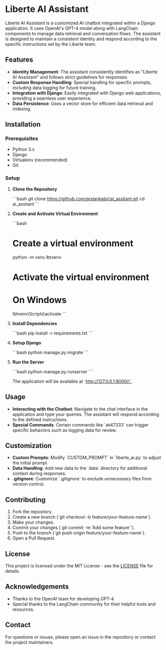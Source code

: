 # Liberte AI Assistant

Liberte AI Assistant is a customized AI chatbot integrated within a Django application. It uses OpenAI's GPT-4 model along with LangChain components to manage data retrieval and conversation flows. The assistant is designed to maintain a consistent identity and respond according to the specific instructions set by the Liberte team.

## Features

- **Identity Management**: The assistant consistently identifies as "Liberte AI Assistant" and follows strict guidelines for responses.
- **Custom Response Handling**: Special handling for specific prompts, including data logging for future training.
- **Integration with Django**: Easily integrated with Django web applications, providing a seamless user experience.
- **Data Persistence**: Uses a vector store for efficient data retrieval and indexing.

## Installation

### Prerequisites

- Python 3.x
- Django
- Virtualenv (recommended)
- Git

### Setup

1. **Clone the Repository**

   \`\`\`bash
   git clone https://github.com/arslankabir/ai_assitant.git
   cd ai_assitant
   \`\`\`

2. **Create and Activate Virtual Environment**

   \`\`\`bash
   # Create a virtual environment
   python -m venv lbtvenv

   # Activate the virtual environment
   # On Windows
   lbtvenv\Scripts\activate
   \`\`\`

3. **Install Dependencies**

   \`\`\`bash
   pip install -r requirements.txt
   \`\`\`

4. **Setup Django**

   \`\`\`bash
   python manage.py migrate
   \`\`\`

5. **Run the Server**

   \`\`\`bash
   python manage.py runserver
   \`\`\`

   The application will be available at \`http://127.0.0.1:8000/\`.

## Usage

- **Interacting with the Chatbot**: Navigate to the chat interface in the application and type your queries. The assistant will respond according to the defined instructions.
- **Special Commands**: Certain commands like \`ak47333\` can trigger specific behaviors such as logging data for review.

## Customization

- **Custom Prompts**: Modify \`CUSTOM_PROMPT\` in \`liberte_ai.py\` to adjust the initial prompt.
- **Data Handling**: Add new data to the \`data\` directory for additional context during responses.
- **.gitignore**: Customize \`.gitignore\` to exclude unnecessary files from version control.

## Contributing

1. Fork the repository.
2. Create a new branch (\`git checkout -b feature/your-feature-name\`).
3. Make your changes.
4. Commit your changes (\`git commit -m 'Add some feature'\`).
5. Push to the branch (\`git push origin feature/your-feature-name\`).
6. Open a Pull Request.

## License

This project is licensed under the MIT License - see the [LICENSE](LICENSE) file for details.

## Acknowledgements

- Thanks to the OpenAI team for developing GPT-4.
- Special thanks to the LangChain community for their helpful tools and resources.

## Contact

For questions or issues, please open an issue in the repository or contact the project maintainers.
